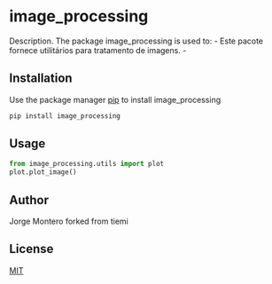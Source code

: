 # image_processing

Description. 
The package image_processing is used to:
	- Este pacote fornece utilitários para tratamento de imagens.
	-

## Installation

Use the package manager [pip](https://pip.pypa.io/en/stable/) to install image_processing

```bash
pip install image_processing
```

## Usage

```python
from image_processing.utils import plot
plot.plot_image()
```

## Author
Jorge Montero forked from tiemi

## License
[MIT](https://choosealicense.com/licenses/mit/)